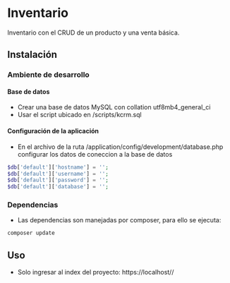 # Inventario

Inventario con el CRUD de un producto y una venta básica.

## Instalación

### Ambiente de desarrollo

#### Base de datos

- Crear una base de datos MySQL con collation utf8mb4_general_ci
- Usar el script ubicado en <proyecto>/scripts/kcrm.sql

#### Configuración de la aplicación

- En el archivo de la ruta <proyecto>/application/config/development/database.php configurar los datos de coneccion a la base de datos

```php
$db['default']['hostname'] = '';
$db['default']['username'] = '';
$db['default']['password'] = '';
$db['default']['database'] = '';
```
### Dependencias

- Las dependencias son manejadas por composer, para ello se ejecuta:

```bash
composer update
```

## Uso

- Solo ingresar al index del proyecto: https://localhost/<proyecto>/
